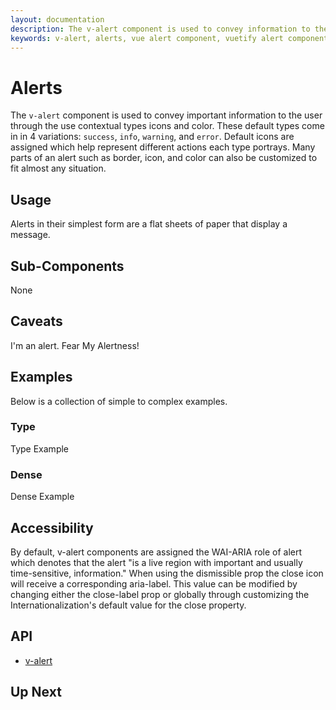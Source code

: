 ```yaml
---
layout: documentation
description: The v-alert component is used to convey information to the user. Designed to stand out, the alerts come in four contextual styles.
keywords: v-alert, alerts, vue alert component, vuetify alert component
---
```


# Alerts
The `v-alert` component is used to convey important information to the user through the use contextual types icons and color. These default types come in in 4 variations: `success`, `info`, `warning`, and `error`. Default icons are assigned which help represent different actions each type portrays. Many parts of an alert such as border, icon, and color can also be customized to fit almost any situation.

<carbon-ad />

## Usage
Alerts in their simplest form are a flat sheets of paper that display a message.

<usage name="v-alert" />

## Sub-Components
None

## Caveats
<alert type="warning">I'm an alert. Fear My Alertness!</alert>

## Examples
Below is a collection of simple to complex examples.

  ### Type
  Type Example
  <example file="v-alert/simple/type" />

  ### Dense
  Dense Example
  <example file="v-alert/simple/dense" />

## Accessibility
By default, v-alert components are assigned the WAI-ARIA role of alert which denotes that the alert "is a live region with important and usually time-sensitive, information." When using the dismissible prop the close icon will receive a corresponding aria-label. This value can be modified by changing either the close-label prop or globally through customizing the Internationalization's default value for the close property.

## API
  - [v-alert](../api/v-alert)

## Up Next
<up-next />

<vuetify-ad />

<contribute />
